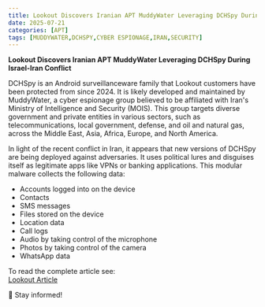 ```yaml
---
title: Lookout Discovers Iranian APT MuddyWater Leveraging DCHSpy During Israel-Iran Conflict
date: 2025-07-21
categories: [APT]
tags: [MUDDYWATER,DCHSPY,CYBER ESPIONAGE,IRAN,SECURITY]
---
```


**Lookout Discovers Iranian APT MuddyWater Leveraging DCHSpy During Israel-Iran Conflict**  

DCHSpy is an Android surveillanceware family that Lookout customers have been protected from since 2024. It is likely developed and maintained by MuddyWater, a cyber espionage group believed to be affiliated with Iran's Ministry of Intelligence and Security (MOIS). This group targets diverse government and private entities in various sectors, such as telecommunications, local government, defense, and oil and natural gas, across the Middle East, Asia, Africa, Europe, and North America.

In light of the recent conflict in Iran, it appears that new versions of DCHSpy are being deployed against adversaries. It uses political lures and disguises itself as legitimate apps like VPNs or banking applications. This modular malware collects the following data:

- Accounts logged into on the device  
- Contacts  
- SMS messages  
- Files stored on the device  
- Location data  
- Call logs  
- Audio by taking control of the microphone  
- Photos by taking control of the camera  
- WhatsApp data  

To read the complete article see:  
[Lookout Article](https://www.lookout.com/threat-intelligence/article/lookout-discovers-iranian-dchsy-surveillanceware)  

🔗 Stay informed!